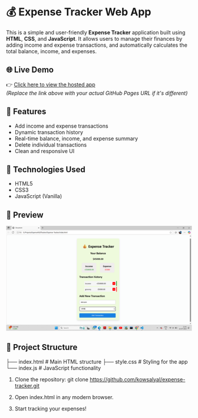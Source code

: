# 💰 Expense Tracker Web App

This is a simple and user-friendly **Expense Tracker** application built using **HTML**, **CSS**, and **JavaScript**. It allows users to manage their finances by adding income and expense transactions, and automatically calculates the total balance, income, and expenses.

## 🌐 Live Demo

👉 [Click here to view the hosted app](https://kowsalyal.github.io/expense-tracker/)  
*(Replace the link above with your actual GitHub Pages URL if it's different)*

## 🧩 Features

- Add income and expense transactions
- Dynamic transaction history
- Real-time balance, income, and expense summary
- Delete individual transactions
- Clean and responsive UI

## 🚀 Technologies Used

- HTML5
- CSS3
- JavaScript (Vanilla)

## 📸 Preview

![alt text](image.png)

## 📂 Project Structure

├── index.html # Main HTML structure
├── style.css # Styling for the app
└── index.js # JavaScript functionality

1. Clone the repository:
   git clone https://github.com/kowsalyal/expense-tracker.git

2. Open index.html in any modern browser.

3. Start tracking your expenses!
